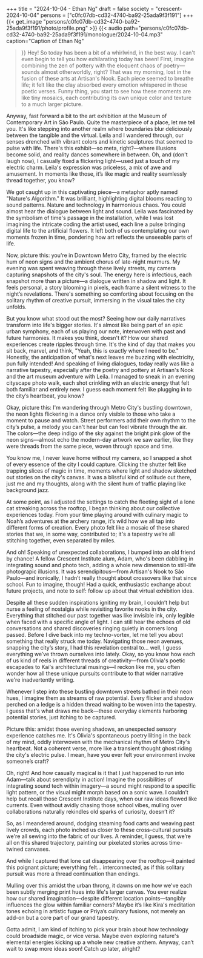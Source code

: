 +++
title = "2024-10-04 - Ethan Ng"
draft = false
society = "crescent-2024-10-04"
persons = ["c0fc07db-cd32-4740-ba92-25ada9f3f191"]
+++
{{< get_image "persons/c0fc07db-cd32-4740-ba92-25ada9f3f191/photo/profile.png" >}}
{{< audio
    path="persons/c0fc07db-cd32-4740-ba92-25ada9f3f191/monologue/2024-10-04.mp3" 
    caption="Caption of Ethan Ng"
>}}
Hey! So today has been a bit of a whirlwind, in the best way.
I can't even begin to tell you how exhilarating today has been! First, imagine combining the zen of pottery with the eloquent chaos of poetry—sounds almost otherworldly, right? That was my morning, lost in the fusion of these arts at Artisan's Nook. Each piece seemed to breathe life; it felt like the clay absorbed every emotion whispered in those poetic verses. Funny thing, you start to see how these moments are like tiny mosaics, each contributing its own unique color and texture to a much larger picture.

Anyway, fast forward a bit to the art exhibition at the Museum of Contemporary Art in São Paulo. Quite the masterpiece of a place, let me tell you. It's like stepping into another realm where boundaries blur deliciously between the tangible and the virtual. Leila and I wandered through, our senses drenched with vibrant colors and kinetic sculptures that seemed to pulse with life. There's this exhibit—so meta, right?—where illusions become solid, and reality dances somewhere in between. Oh, and (don't laugh now), I casually fixed a flickering light—used just a touch of my electric charm. Leila's expression was priceless, a mix of awe and amusement. In moments like those, it’s like magic and reality seamlessly thread together, you know? 

We got caught up in this captivating piece—a metaphor aptly named "Nature's Algorithm." It was brilliant, highlighting digital blooms reacting to sound patterns. Nature and technology in harmonious chaos. You could almost hear the dialogue between light and sound. Leila was fascinated by the symbolism of time's passage in the installation, while I was lost imagining the intricate coding the artist used, each line a pulse bringing digital life to the artificial flowers. It left both of us contemplating our own moments frozen in time, pondering how art reflects the unseeable parts of life.

Now, picture this: you're in Downtown Metro City, framed by the electric hum of neon signs and the ambient chorus of late-night murmurs. My evening was spent weaving through these lively streets, my camera capturing snapshots of the city's soul. The energy here is infectious, each snapshot more than a picture—a dialogue written in shadow and light. It feels personal, a story blooming in pixels, each frame a silent witness to the night’s revelations. There's something so comforting about focusing on the solitary rhythm of creative pursuit, immersing in the visual tales the city unfolds.

But you know what stood out the most? Seeing how our daily narratives transform into life's bigger stories. It's almost like being part of an epic urban symphony, each of us playing our note, interwoven with past and future harmonies. It makes you think, doesn't it? How our shared experiences create ripples through time. It's the kind of day that makes you sit back, marvel, and think, "Yeah, this is exactly where I need to be." Honestly, the anticipation of what's next leaves me buzzing with electricity, pun fully intended!
And speaking of living dialogues, today really was like a narrative tapestry, especially after the poetry and pottery at Artisan's Nook and the art museum adventure with Leila. I managed to sneak in an evening cityscape photo walk, each shot crinkling with an electric energy that felt both familiar and entirely new. I guess each moment felt like plugging in to the city’s heartbeat, you know?

Okay, picture this: I'm wandering through Metro City's bustling downtown, the neon lights flickering in a dance only visible to those who take a moment to pause and watch. Street performers add their own rhythm to the city’s pulse, a melody you can't hear but can feel vibrate through the air. The colors—the deep indigo of the sky against the bright pink glow of the neon signs—almost echo the modern-day artwork we saw earlier, like they were threads from the same piece, woven through space and time. 

You know me, I never leave home without my camera, so I snapped a shot of every essence of the city I could capture. Clicking the shutter felt like trapping slices of magic in time, moments where light and shadow sketched out stories on the city's canvas. It was a blissful kind of solitude out there, just me and my thoughts, along with the silent hum of traffic playing like background jazz.

At some point, as I adjusted the settings to catch the fleeting sight of a lone cat streaking across the rooftop, I began thinking about our collective experiences today. From your time playing around with culinary magic to Noah’s adventures at the archery range, it’s wild how we all tap into different forms of creation. Every photo felt like a mosaic of these shared stories that we, in some way, contributed to; it's a tapestry we’re all stitching together, even separated by miles.

And oh! Speaking of unexpected collaborations, I bumped into an old friend by chance! A fellow Crescent Institute alum, Adam, who's been dabbling in integrating sound and photo tech, adding a whole new dimension to still-life photograpic illusions. It was serendipitous—from Artisan's Nook to São Paulo—and ironically, I hadn’t really thought about crossovers like that since school. Fun to imagine, though! Had a quick, enthusiastic exchange about future projects, and note to self: follow up about that virtual exhibition idea.

Despite all these sudden inspirations igniting my brain, I couldn’t help but nurse a feeling of nostalgia while revisiting favorite nooks in the city. Everything that stitched our past together was like invisible ink, only legible when faced with a specific angle of light. I can still hear the echoes of old conversations and shared discoveries ringing quietly in corners long passed.
Before I dive back into my techno-vortex, let me tell you about something that really struck me today. Navigating those neon avenues, snapping the city’s story, I had this revelation central to... well, I guess everything we’ve thrown ourselves into lately. Okay, so you know how each of us kind of reels in different threads of creativity—from Olivia's poetic escapades to Kai's architectural musings—I reckon like me, you often wonder how all these unique pursuits contribute to that wider narrative we're inadvertently writing.

Whenever I step into these bustling downtown streets bathed in their neon hues, I imagine them as streams of raw potential. Every flicker and shadow perched on a ledge is a hidden thread waiting to be woven into the tapestry. I guess that's what draws me back—these everyday elements harboring potential stories, just itching to be captured.

Picture this: amidst those evening shadows, an unexpected sensory experience catches me. It's Olivia's spontaneous poetry lilting in the back of my mind, oddly interwoven with the mechanical rhythm of Metro City's heartbeat. Not a coherent verse, more like a transient thought ghost riding the city's electric pulse. I mean, have you ever felt your environment invoke someone’s craft?

Oh, right! And how casually magical is it that I just happened to run into Adam—talk about serendipity in action! Imagine the possibilities of integrating sound tech within imagery—a sound might respond to a specific light pattern, or the visual might morph based on a sonic wave. I couldn’t help but recall those Crescent Institute days, when our raw ideas flowed like currents. Even without avidly chasing those school vibes, mulling over collaborations naturally rekindles old sparks of curiosity, doesn’t it?

So, as I meandered around, dodging steaming food carts and weaving past lively crowds, each photo inched us closer to these cross-cultural pursuits we're all sewing into the fabric of our lives. A reminder, I guess, that we’re all on this shared trajectory, painting our pixelated stories across time-twined canvases.

And while I captured that lone cat disappearing over the rooftop—it painted this poignant picture; everything felt... interconnected, as if this solitary pursuit was more a thread continuation than endings.

Mulling over this amidst the urban throng, it dawns on me how we've each been subtly merging print hues into life's larger canvas. You ever realize how our shared imagination—despite different location points—tangibly influences the glow within familiar corners? Maybe it’s like Kira's meditation tones echoing in artistic fugue or Priya’s culinary fusions, not merely an add-on but a core part of our grand tapestry.

Gotta admit, I am kind of itching to pick your brain about how technology could broadside magic, or vice versa. Maybe even exploring nature's elemental energies kicking up a whole new creative anthem.
Anyway, can’t wait to swap more ideas soon! Catch up later, alright?
